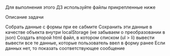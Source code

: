 Для выполнения этого ДЗ используйте файлы прикрепленные ниже

Описание задачи

Собрать данные с формы при ее сабмите
Сохранить эти данные в качестве объекта внутри localStorage (не забываем о преобразовании в json)
Создать второй html файл, в котором списком (ul > li) вывести вывести все те данные, которые пользователь ввел в форму ранее
Если данных нет, то показать соответствующее сообщение